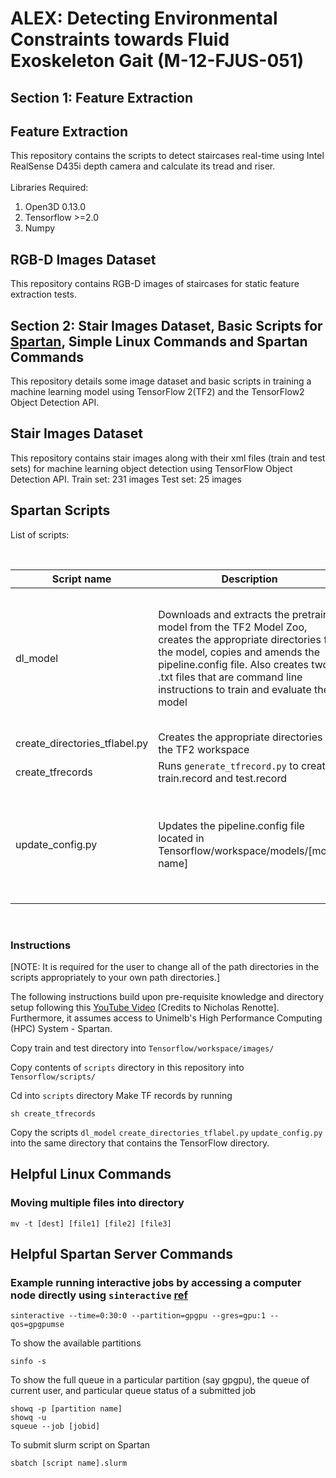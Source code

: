 # ALEX: Detecting Environmental Constraints towards Fluid Exoskeleton Gait (M-12-FJUS-051)

## Section 1: Feature Extraction

## Feature Extraction

This repository contains the scripts to detect staircases real-time using Intel RealSense D435i depth camera and calculate its tread and riser. <br><br>
Libraries Required:
1. Open3D 0.13.0
2. Tensorflow >=2.0
3. Numpy 

## RGB-D Images Dataset

This repository contains RGB-D images of staircases for static feature extraction tests.

## Section 2: Stair Images Dataset, Basic Scripts for [Spartan](https://dashboard.hpc.unimelb.edu.au/), Simple Linux Commands and Spartan Commands
This repository details some image dataset and basic scripts in training a machine learning model using TensorFlow 2(TF2) and the TensorFlow2 Object Detection API.

## Stair Images Dataset

This repository contains stair images along with their xml files (train and test sets) for machine learning object detection using TensorFlow Object Detection API.
Train set: 231 images
Test set: 25 images


## Spartan Scripts

List of scripts:

<br/>

| Script name | Description | Remarks |
| ---        | ---    | ---    |
| dl_model | Downloads and extracts the pretrained model from the TF2 Model Zoo, creates the appropriate directories for the model, copies and amends the pipeline.config file. Also creates two .txt files that are command line instructions to train and evaluate the model | Change the PRETRAINED_MODEL_NAME and PRETRAINED_MODEL_URL accordingly to your model of choice from the [TF2  Model Zoo](https://github.com/tensorflow/models/blob/master/research/object_detection/g3doc/tf2_detection_zoo.md). Remember to load web_proxy if running interactive job using ```module load web_proxy``` before running this script |
| create_directories_tflabel.py | Creates the appropriate directories for the TF2 workspace |  |
| create_tfrecords | Runs ```generate_tfrecord.py``` to create train.record and test.record |  |
| update_config.py | Updates the pipeline.config file located in Tensorflow/workspace/models/[model name] | Change the labels in this according to your labels. In this project we have used 'upstairs' as our label. If using non-SSD pretrained model, might have to check and make ammendments to the ```pipeline.config``` file manually |
<br/>



### Instructions

[NOTE: It is required for the user to change all of the path directories in the scripts appropriately to your own path directories.]

The following instructions build upon pre-requisite knowledge and directory setup following this [YouTube Video](https://www.youtube.com/watch?v=yqkISICHH-U&t=14199s) [Credits to Nicholas Renotte]. Furthermore, it assumes access to Unimelb's High Performance Computing (HPC) System - Spartan.

Copy train and test directory into ```Tensorflow/workspace/images/```

Copy contents of ```scripts``` directory in this repository into ```Tensorflow/scripts/```

Cd into ```scripts``` directory Make TF records by running
```
sh create_tfrecords
```

Copy the scripts ```dl_model``` ```create_directories_tflabel.py``` ```update_config.py``` into the same directory that contains the TensorFlow directory.



## Helpful Linux Commands

### Moving multiple files into directory
```
mv -t [dest] [file1] [file2] [file3]
```



## Helpful Spartan Server Commands

### Example running interactive jobs by accessing a computer node directly using ```sinteractive``` [ref](https://dashboard.hpc.unimelb.edu.au/job_submission/#:~:text=local/common/depend.-,INTERACTIVE%20JOBS,-An%20alternative%20to)

```
sinteractive --time=0:30:0 --partition=gpgpu --gres=gpu:1 --qos=gpgpumse
```

To show the available partitions
```
sinfo -s
```

To show the full queue in a particular partition (say gpgpu), the queue of current user, and particular queue status of a submitted job
```
showq -p [partition name]
showq -u
squeue --job [jobid]
```

To submit slurm script on Spartan
```
sbatch [script name].slurm
```
